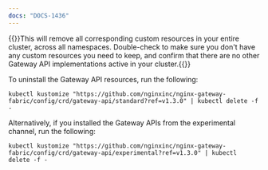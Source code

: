 ```yaml
---
docs: "DOCS-1436"
---
```


{{<warning>}}This will remove all corresponding custom resources in your entire cluster, across all namespaces. Double-check to make sure you don't have any custom resources you need to keep, and confirm that there are no other Gateway API implementations active in your cluster.{{</warning>}}

To uninstall the Gateway API resources, run the following:

```shell
kubectl kustomize "https://github.com/nginxinc/nginx-gateway-fabric/config/crd/gateway-api/standard?ref=v1.3.0" | kubectl delete -f -
```

Alternatively, if you installed the Gateway APIs from the experimental channel, run the following:

```shell
kubectl kustomize "https://github.com/nginxinc/nginx-gateway-fabric/config/crd/gateway-api/experimental?ref=v1.3.0" | kubectl delete -f -
```
